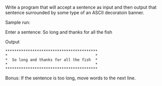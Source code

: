 Write a program that will accept a sentence as input and then output that sentence surrounded by some type of an ASCII decoratoin banner.

Sample run:



Enter a sentence:  So long and thanks for all the fish

Output

    *****************************************
    *                                       *
    *  So long and thanks for all the fish  *
    *                                       *
    *****************************************




Bonus:  If the sentence is too long, move words to the next line.